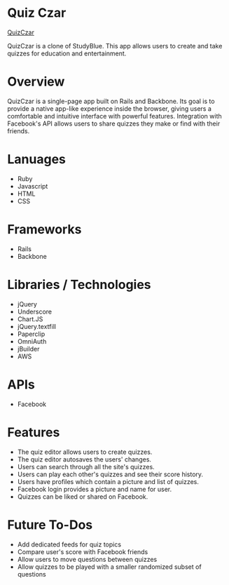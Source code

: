 # Quiz Czar

[QuizCzar][link]

[link]: http://quizczar.io

QuizCzar is a clone of StudyBlue. This app allows users to create and take quizzes for education and entertainment.

# Overview
QuizCzar is a single-page app built on Rails and Backbone. Its goal is to provide a native app-like experience inside the browser, giving users a comfortable and intuitive interface with powerful features. Integration with Facebook's API allows users to share quizzes they make or find with their friends.

# Lanuages

* Ruby
* Javascript
* HTML
* CSS

# Frameworks

* Rails
* Backbone

# Libraries / Technologies

* jQuery
* Underscore
* Chart.JS
* jQuery.textfill
* Paperclip
* OmniAuth
* jBuilder
* AWS


# APIs

* Facebook

# Features

* The quiz editor allows users to create quizzes.
* The quiz editor autosaves the users' changes.
* Users can search through all the site's quizzes.
* Users can play each other's quizzes and see their score history.
* Users have profiles which contain a picture and list of quizzes.
* Facebook login provides a picture and name for user.
* Quizzes can be liked or shared on Facebook.

# Future To-Dos

* Add dedicated feeds for quiz topics
* Compare user's score with Facebook friends
* Allow users to move questions between quizzes
* Allow quizzes to be played with a smaller randomized subset of questions
